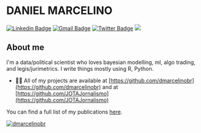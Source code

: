 # DANIEL MARCELINO 

[![Linkedin Badge](https://img.shields.io/badge/-dmarcelinobr-blue?style=flat-square&logo=Linkedin&logoColor=white&link=https://www.linkedin.com/in/dmarcelinobr/)](https://www.linkedin.com/in/dmarcelinobr/)
[![Gmail Badge](https://img.shields.io/badge/-dmarcelino@live.com-c14438?style=flat-square&logo=Gmail&logoColor=white&link=mailto:dmarcelino@live.com)](mailto:dmarcelino@live.com)
[![Twitter Badge](https://img.shields.io/badge/-@dmarcelinobr-1ca0f1?style=flat-square&labelColor=1ca0f1&logo=twitter&logoColor=white&link=https://twitter.com/dmarcelinobr)](https://twitter.com/dmarcelinobr)
![](https://komarev.com/ghpvc/?username=dmarcelinobr&label=PROFILE+VIEWS&color=red)

## About me 
I'm a data/political scientist who loves bayesian modelling, ml, algo trading, and legis/jurimetrics. I write things mostly using R, Python.

- 👨‍💻 All of my projects are available at [https://github.com/dmarcelinobr](https://github.com/dmarcelinobr) and at [https://github.com/JOTAJornalismo](https://github.com/JOTAJornalismo)

You can find a full list of my publications [here](http://danielmarcelino.github.io).


<p align="left"> <a href="https://github.com/ryo-ma/github-profile-trophy"><img src="https://github-profile-trophy.vercel.app/?username=dmarcelinobr" alt="dmarcelinobr" /></a> </p>